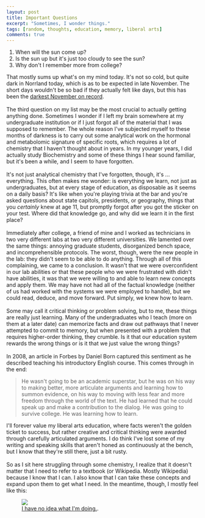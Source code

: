 ```yaml
---
layout: post
title: Important Questions
excerpt: "Sometimes, I wonder things."
tags: [random, thoughts, education, memory, liberal arts]
comments: true
---
```


1. When will the sun come up? 
2. Is the sun up but it's just too cloudy to see the sun?
3. Why don't I remember more from college?

That mostly sums up what's on my mind today. It's not so cold, but quite dark in Norrland today, which is as to be expected in late November. The short days wouldn't be so bad if they actually felt like days, but this has been the [darkest November on record](http://www.thelocal.se/20141116/sweden-heads-for-darkest-november-on-record).
<br><br>
The third question on my list may be the most crucial to actually getting anything done. Sometimes I wonder if I left my brain somewhere at my undergraduate institution or if I just forgot all of the material that I was supposed to remember. The whole reason I've subjected myself to these months of darkness is to carry out some analytical work on the hormonal and metabolomic signature of specific roots, which requires a lot of chemistry that I haven't thought about in years. In my younger years, I did actually study Biochemistry and some of these things I hear sound familiar, but it's been a while, and I seem to have forgotten.
<br><br>
It's not just analytical chemistry that I've forgotten, though, it's ... everything. This often makes me wonder: is everything we learn, not just as undergraduates, but at every stage of education, as disposable as it seems on a daily basis? It's like when you're playing trivia at the bar and you're asked questions about state capitols, presidents, or geography, things that you *certainly* knew at age 11, but promptly forgot after you got the sticker on your test. Where did that knowledge go, and why did we learn it in the first place?
<br><br>
Immediately after college, a friend of mine and I worked as technicians in two very different labs at two very different universities. We lamented over the same things: annoying graduate students, disorganized bench space, and incomprehensible protocols. The worst, though, were the new people in the lab: they didn't seem to be able to do anything. Through all of this complaining, we came to a conclusion. It wasn't that we were overconfident in our lab abilities or that these people who we were frustrated with didn't have abilities, it was that we were willing to and able to learn new concepts and apply them. We may have not had all of the factual knowledge (neither of us had worked with the systems we were employed to handle), but we could read, deduce, and move forward. Put simply, we knew how to learn.
<br><br>
Some may call it critical thinking or problem solving, but to me, these things are really just learning. Many of the undergraduates who I teach (more on them at a later date) can memorize facts and draw out pathways that I never attempted to commit to memory, but when presented with a problem that requires higher-order thinking, they crumble. Is it that our education system rewards the wrong things or is it that we just value the wrong things? 
<br><br>
In 2008, an article in Forbes by Daniel Born captured this sentiment as he described teaching his introductory English course. This comes through in the end:  

> He wasn't going to be an academic superstar, but he was on his way to making better, more articulate arguments and learning how to summon evidence, on his way to moving with less fear and more freedom through the world of the text. He had learned that he could speak up and make a contribution to the dialog. He was going to survive college. He was learning how to learn.

I'll forever value my liberal arts education, where facts weren't the golden ticket to success, but rather creative and critical thinking were awarded through carefully articulated arguments. I do think I've lost some of my writing and speaking skills that aren't honed as continuously at the bench, but I know that they're still there, just a bit rusty.
<br><br>
So as I sit here struggling through some chemistry, I realize that it doesn't matter that I need to refer to a textbook (or Wikipedia. Mostly Wikipedia) because I know that I can. I also know that I can take these concepts and expand upon them to get what I need. In the meantime, though, I mostly feel like this:

<figure>
	<a href="http://knowyourmeme.com/photos/234739-i-have-no-idea-what-im-doing"><img src="http://i3.kym-cdn.com/photos/images/newsfeed/000/234/739/fa5.jpg"></a>
	<figcaption><a href="http://knowyourmeme.com/photos/234739-i-have-no-idea-what-im-doing">I have no idea what I'm doing.</a>.</figcaption>
</figure>